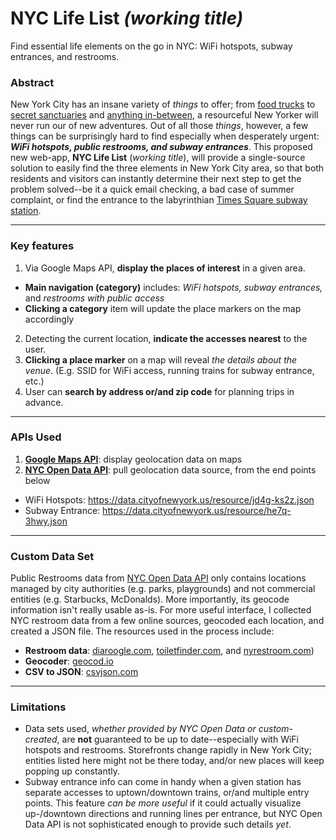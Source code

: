 # NYC Life List *(working title)*
Find essential life elements on the go in NYC: WiFi hotspots, subway entrances, and restrooms.

### Abstract
New York City has an insane variety of *things* to offer; from [food trucks](http://nyctruckfood.com/) to [secret sanctuaries](http://pix11.com/2016/05/11/secret-sanctuary-in-central-park-reopens-for-first-time-since-1930s/) and [anything in-between](https://www.timeout.com/newyork/things-to-do/secret-new-york), a resourceful New Yorker will never run our of new adventures. Out of all those *things*, however, a few things can be surprisingly hard to find especially when desperately urgent: ***WiFi hotspots, public restrooms, and subway entrances***. This proposed new web-app, **NYC Life List** (*working title*), will provide a single-source solution to easily find the three elements in New York City area, so that both residents and visitors can instantly determine their next step to get the problem solved--be it a quick email checking, a bad case of summer complaint, or find the entrance to the labyrinthian [Times Square subway station](http://www.subwaynut.com/ct/times_sq_123/index.php).

---

### Key features

1. Via Google Maps API, **display the places of interest** in a given area.
  - **Main navigation (category)** includes: *WiFi hotspots, subway entrances,* and *restrooms with public access*
  - **Clicking a category** item will update the place markers on the map accordingly
2. Detecting the current location, **indicate the accesses nearest** to the user.
3. **Clicking a place marker** on a map will reveal *the details about the venue*. (E.g. SSID for WiFi access, running trains for subway entrance, etc.)
4. User can **search by address or/and zip code** for planning trips in advance.

---

### APIs Used

1. [**Google Maps API**](https://developers.google.com/maps/): display geolocation data on maps
2. [**NYC Open Data API**](https://data.cityofnewyork.us/): pull geolocation data source, from the end points below
  - WiFi Hotspots: https://data.cityofnewyork.us/resource/jd4g-ks2z.json
  - Subway Entrance: https://data.cityofnewyork.us/resource/he7q-3hwy.json

---

### Custom Data Set

Public Restrooms data from [NYC Open Data API](https://data.cityofnewyork.us/resource/h87e-shkn.json) only contains locations managed by city authorities (e.g. parks, playgrounds) and not commercial entities (e.g. Starbucks, McDonalds). More importantly, its geocode information isn't really usable as-is. For more useful interface, I collected NYC restroom data from a few online sources, geocoded each location, and created a JSON file. The resources used in the process include:

- **Restroom data**: [diaroogle.com](http://diaroogle.com/toilets), [toiletfinder.com](http://www.toiletfinder.com/), and [nyrestroom.com](http://m3.mappler.net/nyrestroom/))
- **Geocoder**: [geocod.io](https://geocod.io/)
- **CSV to JSON**: [csvjson.com](http://www.csvjson.com/csv2json)

---

### Limitations

- Data sets used, *whether provided by NYC Open Data or custom-created*, are **not** guaranteed to be up to date--especially with WiFi hotspots and restrooms. Storefronts change rapidly in New York City; entities listed here might not be there today, and/or new places will keep popping up constantly.
- Subway entrance info can come in handy when a given station has separate accesses to uptown/downtown trains, or/and multiple entry points. This feature *can be more useful* if it could actually visualize up-/downtown directions and running lines per entrance, but NYC Open Data API is not sophisticated enough to provide such details *yet*.
